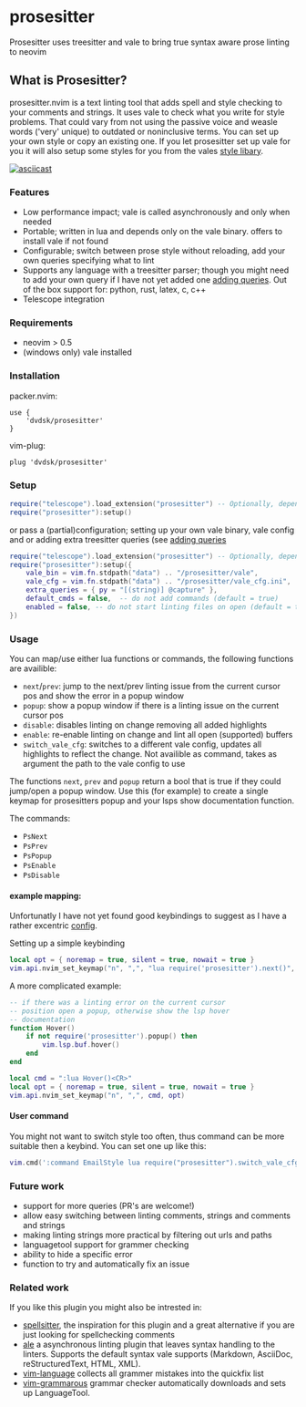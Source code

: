 # prosesitter

Prosesitter uses treesitter and vale to bring true syntax aware prose linting to neovim

## What is Prosesitter?
prosesitter.nvim is a text linting tool that adds spell and style checking to your comments and strings. It uses vale to check what you write for style problems. That could vary from not using the passive voice and weasle words ('very' unique) to outdated or noninclusive terms. You can set up your own style or copy an existing one. If you let prosesitter set up vale for you it will also setup some styles for you from the vales [style libary](https://github.com/errata-ai/styles). 

[![asciicast](https://asciinema.org/a/2AEBoLsLD2W6mNYjh0mMXUVWG.svg)](https://asciinema.org/a/2AEBoLsLD2W6mNYjh0mMXUVWG?speed=2)

### Features
 - Low performance impact; vale is called asynchronously and only when needed
 - Portable; written in lua and depends only on the vale binary. offers to install vale if not found
 - Configurable; switch between prose style without reloading, add your own queries specifying what to lint
 - Supports any language with a treesitter parser; though you might need to add your own query if I have not yet added one [adding queries](adding_queries.md). Out of the box support for: python, rust, latex, c, c++
 - Telescope integration

### Requirements
 - neovim > 0.5
 - (windows only) vale installed

### Installation

packer.nvim:
```
use {
	'dvdsk/prosesitter'
}
```
vim-plug:
```
plug 'dvdsk/prosesitter'
```

### Setup
```lua
require("telescope").load_extension("prosesitter") -- Optionally, depends on telescope.nvim
require("prosesitter"):setup()
```

or pass a (partial)configuration; setting up your own vale binary, vale config and or adding extra treesitter queries (see [adding queries](adding_queries.md)
```lua
require("telescope").load_extension("prosesitter") -- Optionally, depends on telescope.nvim
require("prosesitter"):setup({
	vale_bin = vim.fn.stdpath("data") .. "/prosesitter/vale",
	vale_cfg = vim.fn.stdpath("data") .. "/prosesitter/vale_cfg.ini",
	extra_queries = { py = "[(string)] @capture" },
	default_cmds = false,  -- do not add commands (default = true)
	enabled = false, -- do not start linting files on open (default = true)
})
```

### Usage
You can map/use either lua functions or commands, the following functions are availible:

 - `next`/`prev`: jump to the next/prev linting issue from the current cursor pos and show the error in a popup window
 - `popup`: show a popup window if there is a linting issue on the current cursor pos
 - `disable`: disables linting on change removing all added highlights 
 - `enable`: re-enable linting on change and lint all open (supported) buffers
 - `switch_vale_cfg`: switches to a different vale config, updates all highlights to reflect the change. Not availible as command, takes as argument the path to the vale config to use

 The functions `next`, `prev` and `popup` return a bool that is true if they could jump/open a popup window. Use this (for example) to create a single keymap for prosesitters popup and your lsps show documentation function.

The commands:
 - `PsNext`
 - `PsPrev`
 - `PsPopup`
 - `PsEnable`
 - `PsDisable`

#### example mapping:
Unfortunatly I have not yet found good keybindings to suggest as I have a rather excentric [config](https://github.com/dvdsk/new-linux-setup/tree/master/vim).

Setting up a simple keybinding
```lua
local opt = { noremap = true, silent = true, nowait = true }
vim.api.nvim_set_keymap("n", ",", "lua require('prosesitter').next()", opt)
```

A more complicated example:
```lua
-- if there was a linting error on the current cursor
-- position open a popup, otherwise show the lsp hover 
-- documentation
function Hover()
	if not require('prosesitter').popup() then
		vim.lsp.buf.hover()
	end
end

local cmd = ":lua Hover()<CR>"
local opt = { noremap = true, silent = true, nowait = true }
vim.api.nvim_set_keymap("n", ",", cmd, opt)
```

#### User command
You might not want to switch style too often, thus command can be more suitable then a keybind. You can set one up like this:
```lua
vim.cmd(':command EmailStyle lua require("prosesitter").switch_vale_cfg("~/Documents/vale_mail.ini")')
```

### Future work
 - support for more queries (PR's are welcome!)
 - allow easy switching between linting comments, strings and comments and strings
 - making linting strings more practical by filtering out urls and paths
 - languagetool support for grammer checking
 - ability to hide a specific error
 - function to try and automatically fix an issue

### Related work
If you like this plugin you might also be intrested in:

 - [spellsitter](https://github.com/lewis6991/spellsitter.nvim), the inspiration for this plugin and a great alternative if you are just looking for spellchecking comments
 - [ale](https://github.com/dense-analysis/ale) a asynchronous linting plugin that leaves syntax handling to the linters. Supports the default syntax vale supports (Markdown, AsciiDoc, reStructuredText, HTML, XML).
 - [vim-language](https://github.com/Konfekt/vim-langtool) collects all grammer mistakes into the quickfix list
 - [vim-grammarous](https://github.com/rhysd/vim-grammarous) grammar checker automatically downloads and sets up LanguageTool.
